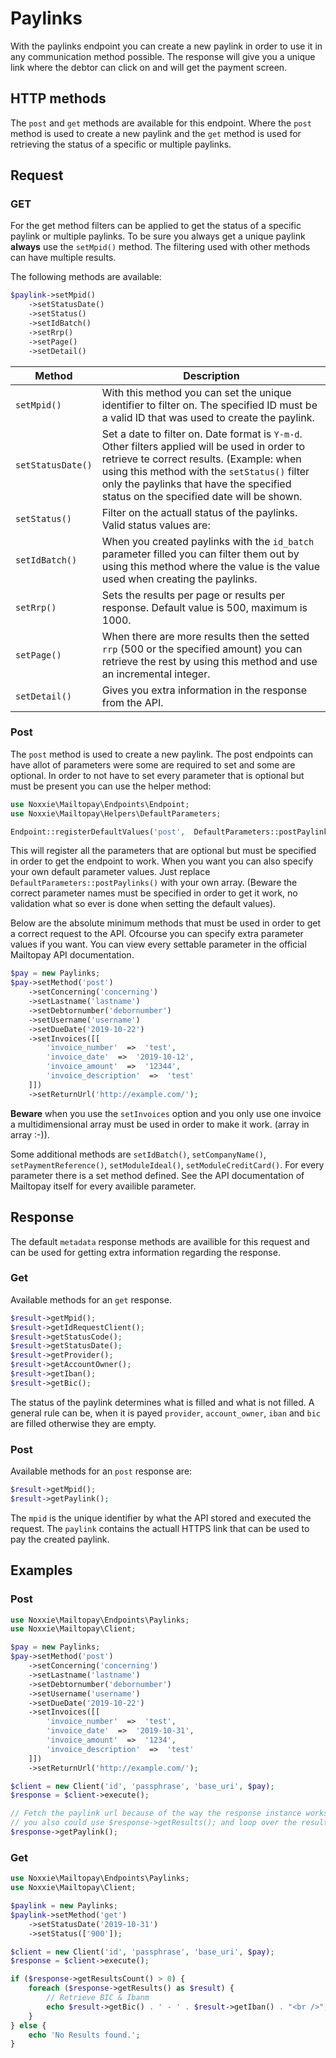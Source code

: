 # Paylinks

With the paylinks endpoint you can create a new paylink in order to use it in any communication method possible. The response will give you a unique link where the debtor can click on and will get the payment screen.

## HTTP methods  

The `post` and `get` methods are available for this endpoint. Where the `post` method is used to create a new paylink and the `get` method is used for retrieving the status of a specific or multiple paylinks.

## Request

### GET

For the get method filters can be applied to get the status of a specific paylink or multiple paylinks. To be sure you always get a unique paylink **always** use the `setMpid()` method. The filtering used with other methods can have multiple results.

The following methods are available:

````php
$paylink->setMpid()
	->setStatusDate()
	->setStatus()
	->setIdBatch()
	->setRrp()
	->setPage()
	->setDetail()
````

| Method | Description |
|--|--|
| `setMpid()` | With this method you can set the unique identifier to filter on. The specified ID must be a valid ID that was used to create the paylink.  |
| `setStatusDate()` | Set a date to filter on. Date format is `Y-m-d`. Other filters applied will be used in order to retrieve te correct results. (Example: when using this method with the `setStatus()` filter only the paylinks that have the specified status on the specified date will be shown. |
| `setStatus()` | Filter on the actuall status of the paylinks. Valid status values are: |
| `setIdBatch()` | When you created paylinks with the `id_batch` parameter filled you can filter them out by using this method where the value is the value used when creating the paylinks. |
| `setRrp()` | Sets the results per page or results per response. Default value is 500, maximum is 1000. |
| `setPage()` | When there are more results then the setted `rrp` (500 or the specified amount) you can retrieve the rest by using this method and use an incremental integer. |
| `setDetail()` | Gives you extra information in the response from the API. |

### Post

The `post` method is used to create a new paylink. The post endpoints can have allot of parameters were some are required to set and some are optional. In order to not have to set every parameter that is optional but must be present you can use the helper method:

````php
use Noxxie\Mailtopay\Endpoints\Endpoint;
use Noxxie\Mailtopay\Helpers\DefaultParameters;

Endpoint::registerDefaultValues('post',  DefaultParameters::postPaylinks());
````

This will register all the parameters that are optional but must be specified in order to get the endpoint to work.  When you want you can also specify your own default parameter values. Just replace `DefaultParameters::postPaylinks()` with your own array. (Beware  the correct parameter names must be specified in order to get it work, no validation what so ever is done when setting the default values).

Below are the absolute minimum methods that must be used in order to get a correct request to the API. Ofcourse you can specify extra parameter values if you want. You can view every settable parameter in the official Mailtopay API documentation.

````php
$pay = new Paylinks;
$pay->setMethod('post')
	->setConcerning('concerning')
	->setLastname('lastname')
	->setDebtornumber('debornumber')
	->setUsername('username')
	->setDueDate('2019-10-22')
	->setInvoices([[
		'invoice_number'  =>  'test',
		'invoice_date'  =>  '2019-10-12',
		'invoice_amount'  =>  '12344',
		'invoice_description'  =>  'test'
    ]])
    ->setReturnUrl('http://example.com/');
````

**Beware** when you use the `setInvoices` option and you only use one invoice a multidimensional array must be used in order to make it work. (array in array :-)).

Some additional methods are `setIdBatch()`, `setCompanyName()`, `setPaymentReference()`, `setModuleIdeal()`, `setModuleCreditCard()`. For every parameter there is a set method defined. See the API documentation of Mailtopay itself for every availible parameter.

## Response

The default `metadata` response methods are availible for this request and can be used for getting extra information regarding the response.

### Get

Available methods for an `get` response.
````php
$result->getMpid();
$result->getIdRequestClient();
$result->getStatusCode();
$result->getStatusDate();
$result->getProvider();
$result->getAccountOwner();
$result->getIban();
$result->getBic();
````

The status of the paylink determines what is filled and what is not filled. A general rule can be, when it is payed `provider`, `account_owner`, `iban` and `bic` are filled otherwise they are empty.

### Post

Available methods for an `post` response are:
````php
$result->getMpid();
$result->getPaylink();
````

The `mpid` is the unique identifier by what the API stored and executed the request. The `paylink` contains the actuall HTTPS link that can be used to pay the created paylink.

## Examples

### Post
````php
use Noxxie\Mailtopay\Endpoints\Paylinks;
use Noxxie\Mailtopay\Client;

$pay = new Paylinks;
$pay->setMethod('post')
	->setConcerning('concerning')
	->setLastname('lastname')
	->setDebtornumber('debornumber')
	->setUsername('username')
	->setDueDate('2019-10-22')
	->setInvoices([[
		'invoice_number'  =>  'test',
		'invoice_date'  =>  '2019-10-31',
		'invoice_amount'  =>  '1234',
		'invoice_description'  =>  'test'
    ]])
    ->setReturnUrl('http://example.com/');

$client = new Client('id', 'passphrase', 'base_uri', $pay);
$response = $client->execute();

// Fetch the paylink url because of the way the response instance works, you can fetch the first result with using the direct function.
// you also could use $response->getResults(); and loop over the results, because of this API endpoint, only one result will be returned.
$response->getPaylink();
````

### Get

````php
use Noxxie\Mailtopay\Endpoints\Paylinks;
use Noxxie\Mailtopay\Client;

$paylink = new Paylinks;
$paylink->setMethod('get')
	->setStatusDate('2019-10-31')
	->setStatus(['900']);

$client = new Client('id', 'passphrase', 'base_uri', $pay);
$response = $client->execute();

if ($response->getResultsCount() > 0) {
	foreach ($response->getResults() as $result) {
		// Retrieve BIC & Ibanm
		echo $result->getBic() . ' - ' . $result->getIban() . "<br />";
	}
} else {
	echo 'No Results found.';
}
````


